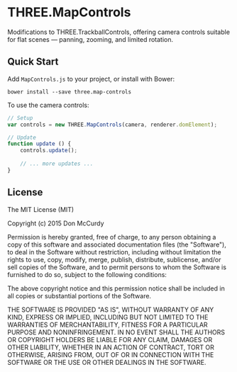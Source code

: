 # THREE.MapControls
Modifications to THREE.TrackballControls, offering camera controls suitable for flat scenes — panning, zooming, and limited rotation.

## Quick Start

Add `MapControls.js` to your project, or install with Bower:

```
bower install --save three.map-controls
```

To use the camera controls:

```javascript
// Setup
var controls = new THREE.MapControls(camera, renderer.domElement);

// Update
function update () {
    controls.update();
    
    // ... more updates ...
}
```

## License

The MIT License (MIT)

Copyright (c) 2015 Don McCurdy

Permission is hereby granted, free of charge, to any person obtaining a copy
of this software and associated documentation files (the "Software"), to deal
in the Software without restriction, including without limitation the rights
to use, copy, modify, merge, publish, distribute, sublicense, and/or sell
copies of the Software, and to permit persons to whom the Software is
furnished to do so, subject to the following conditions:

The above copyright notice and this permission notice shall be included in
all copies or substantial portions of the Software.

THE SOFTWARE IS PROVIDED "AS IS", WITHOUT WARRANTY OF ANY KIND, EXPRESS OR
IMPLIED, INCLUDING BUT NOT LIMITED TO THE WARRANTIES OF MERCHANTABILITY,
FITNESS FOR A PARTICULAR PURPOSE AND NONINFRINGEMENT. IN NO EVENT SHALL THE
AUTHORS OR COPYRIGHT HOLDERS BE LIABLE FOR ANY CLAIM, DAMAGES OR OTHER
LIABILITY, WHETHER IN AN ACTION OF CONTRACT, TORT OR OTHERWISE, ARISING FROM,
OUT OF OR IN CONNECTION WITH THE SOFTWARE OR THE USE OR OTHER DEALINGS IN
THE SOFTWARE.
